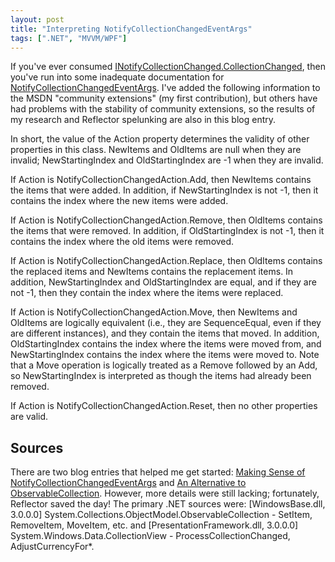 ```yaml
---
layout: post
title: "Interpreting NotifyCollectionChangedEventArgs"
tags: [".NET", "MVVM/WPF"]
---
```



If you've ever consumed [INotifyCollectionChanged.CollectionChanged](http://msdn.microsoft.com/en-us/library/system.collections.specialized.inotifycollectionchanged.collectionchanged.aspx), then you've run into some inadequate documentation for [NotifyCollectionChangedEventArgs](http://msdn.microsoft.com/en-us/library/system.collections.specialized.notifycollectionchangedeventargs.aspx). I've added the following information to the MSDN "community extensions" (my first contribution), but others have had problems with the stability of community extensions, so the results of my research and Reflector spelunking are also in this blog entry.





In short, the value of the Action property determines the validity of other properties in this class. NewItems and OldItems are null when they are invalid; NewStartingIndex and OldStartingIndex are -1 when they are invalid.





If Action is NotifyCollectionChangedAction.Add, then NewItems contains the items that were added. In addition, if NewStartingIndex is not -1, then it contains the index where the new items were added.





If Action is NotifyCollectionChangedAction.Remove, then OldItems contains the items that were removed. In addition, if OldStartingIndex is not -1, then it contains the index where the old items were removed.





If Action is NotifyCollectionChangedAction.Replace, then OldItems contains the replaced items and NewItems contains the replacement items. In addition, NewStartingIndex and OldStartingIndex are equal, and if they are not -1, then they contain the index where the items were replaced.





If Action is NotifyCollectionChangedAction.Move, then NewItems and OldItems are logically equivalent (i.e., they are SequenceEqual, even if they are different instances), and they contain the items that moved. In addition, OldStartingIndex contains the index where the items were moved from, and NewStartingIndex contains the index where the items were moved to. Note that a Move operation is logically treated as a Remove followed by an Add, so NewStartingIndex is interpreted as though the items had already been removed.





If Action is NotifyCollectionChangedAction.Reset, then no other properties are valid.



## Sources



There are two blog entries that helped me get started: [Making Sense of NotifyCollectionChangedEventArgs](http://blogs.msdn.com/xtof/archive/2008/02/10/making-sense-of-notifycollectionchangedeventargs.aspx) and [An Alternative to ObservableCollection](http://baumbartsjourney.wordpress.com/2009/06/01/an-alternative-to-observablecollection/). However, more details were still lacking; fortunately, Reflector saved the day! The primary .NET sources were: [WindowsBase.dll, 3.0.0.0] System.Collections.ObjectModel.ObservableCollection<T> - SetItem, RemoveItem, MoveItem, etc. and [PresentationFramework.dll, 3.0.0.0] System.Windows.Data.CollectionView - ProcessCollectionChanged, AdjustCurrencyFor*.


